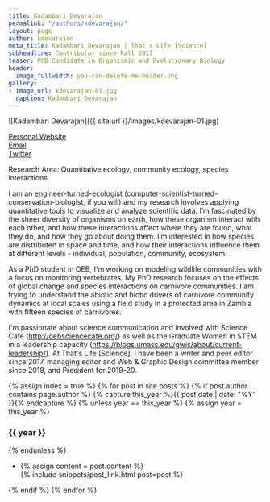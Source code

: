 ```yaml
---
title: Kadambari Devarajan
permalink: "/authors/kdevarajan/"
layout: page
author: kdevarajan
meta_title: Kadambari Devarajan | That's Life [Science]
subheadline: Contributor since Fall 2017
teaser: PhD Candidate in Organismic and Evolutionary Biology
header:
  image_fullwidth: you-can-delete-me-header.png
gallery:
- image_url: kdevarajan-01.jpg
  caption: Kadambari Devarajan
---
```


![Kadambari Devarajan]({{ site.url }}/images/kdevarajan-01.jpg)<br>

[Personal Website](http://kadambarid.in)<br>
[Email](mailto:kadambari.devarajan@gmail.com)<br>
[Twitter](https://twitter.com/kadambarid)<br>

Research Area: Quantitative ecology, community ecology, species interactions

I am an engineer-turned-ecologist (computer-scientist-turned-conservation-biologist, if you will) and my research involves applying quantitative tools to visualize and analyze scientific data. I’m fascinated by the sheer diversity of organisms on earth, how these organism interact with each other, and how these interactions affect where they are found, what they do, and how they go about doing them. I’m interested in how species are distributed in space and time, and how their interactions influence them at different levels - individual, population, community, ecosystem. 

As a PhD student in OEB, I'm working on modeling wildlife communities with a focus on monitoring vertebrates. My PhD research focuses on the effects of global change and species interactions on carnivore communities. I am trying to understand the abiotic and biotic drivers of carnivore community dynamics at local scales using a field study in a protected area in Zambia with fifteen species of carnivores.

I'm passionate about science communication and involved with Science Café (http://oebsciencecafe.org/) as well as the Graduate Women in STEM in a leadership capacity (https://blogs.umass.edu/gwis/about/current-leadership/). At That's Life [Science], I have been a writer and peer editor since 2017, managing editor and Web & Graphic Design committee member since 2018, and President for 2019-20.

{% assign index = true %}
{% for post in site.posts %}
{% if post.author contains page.author %}
{% capture this_year %}{{ post.date | date: "%Y" }}{% endcapture %}
{% unless year == this_year %}
{% assign year = this_year %}
<h3>{{ year }}</h3>
{% endunless %}
<ul style="list-style-type:disc">
 <li> 
 {% assign content = post.content %} 
 <article>
 {% include snippets/post_link.html post=post %}
 </article>
 </li>
</ul>
{% endif %}
{% endfor %}
